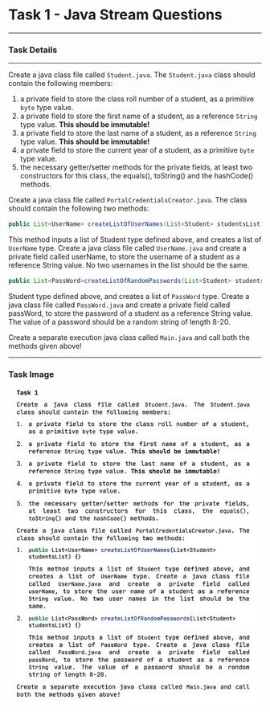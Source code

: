# Task 1 - Java Stream Questions

---

### Task Details

---

Create a java class file called `Student.java`. The `Student.java` class should contain the following members:

1. a private field to store the class roll number of a student, as a primitive `byte` type value.
2. a private field to store the first name of a student, as a reference `String` type value. **This should be
   immutable!**
3. a private field to store the last name of a student, as a reference `String` type value. **This should be
   immutable!**
4. a private field to store the current year of a student, as a primitive `byte` type value.
5. the necessary getter/setter methods for the private fields, at least two constructors for this class, the equals(),
   toString() and the hashCode() methods.

Create a java class file called `PortalCredentialsCreator.java`. The class should contain the following two methods:

```java 
public List<UserName> createListOfUserNames(List<Student> studentsList) {}
```

This method inputs a list of Student type defined above, and creates a list of `UserName` type. Create a java class
file called `UserName.java` and create a private field called userName, to store the username of a student as a
reference String value. No two usernames in the list should be the same.

``` java 
public List<PassWord>createListOfRandomPasswords(List<Student> studentsList) {} - This method inputs a list of
```

Student type defined above, and creates a list of `PassWord` type. Create a java class file called `PassWord.java` and
create a private field called passWord, to store the password of a student as a reference String value. The value of
a password should be a random string of length 8-20.

Create a separate execution java class called `Main.java` and call both the methods given above!

---

### Task Image

<img src="https://github.com/SarthakA24/Java_Stream_Questions/blob/master/src/main/resources/task1/task1.PNG">
